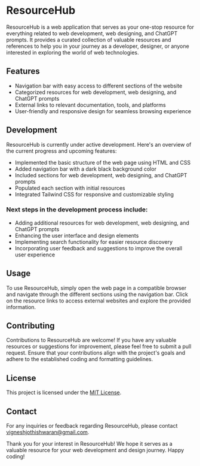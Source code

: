 # ResourceHub

ResourceHub is a web application that serves as your one-stop resource for everything related to web development, web designing, and ChatGPT prompts. It provides a curated collection of valuable resources and references to help you in your journey as a developer, designer, or anyone interested in exploring the world of web technologies.

## Features

- Navigation bar with easy access to different sections of the website
- Categorized resources for web development, web designing, and ChatGPT prompts
- External links to relevant documentation, tools, and platforms
- User-friendly and responsive design for seamless browsing experience

## Development

ResourceHub is currently under active development. Here's an overview of the current progress and upcoming features:

- Implemented the basic structure of the web page using HTML and CSS
- Added navigation bar with a dark black background color
- Included sections for web development, web designing, and ChatGPT prompts
- Populated each section with initial resources
- Integrated Tailwind CSS for responsive and customizable styling

### Next steps in the development process include:

- Adding additional resources for web development, web designing, and ChatGPT prompts
- Enhancing the user interface and design elements
- Implementing search functionality for easier resource discovery
- Incorporating user feedback and suggestions to improve the overall user experience

## Usage

To use ResourceHub, simply open the web page in a compatible browser and navigate through the different sections using the navigation bar. Click on the resource links to access external websites and explore the provided information.

## Contributing

Contributions to ResourceHub are welcome! If you have any valuable resources or suggestions for improvement, please feel free to submit a pull request. Ensure that your contributions align with the project's goals and adhere to the established coding and formatting guidelines.

## License

This project is licensed under the [MIT License](LICENSE).

## Contact

For any inquiries or feedback regarding ResourceHub, please contact [vigneshjothishwaran@gmail.com](mailto:vigneshjothishwaran@gmail.com).

Thank you for your interest in ResourceHub! We hope it serves as a valuable resource for your web development and design journey. Happy coding!
